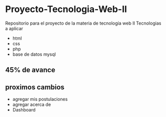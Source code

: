 # Proyecto-Tecnologia-Web-II
Repositorio para el proyecto de la materia de tecnología web II
Tecnologias a aplicar
* html
* css
* php
* base de datos mysql
## 45% de avance
## proximos cambios
* agregar mis postulaciones
* agregar acerca de
* Dashboard